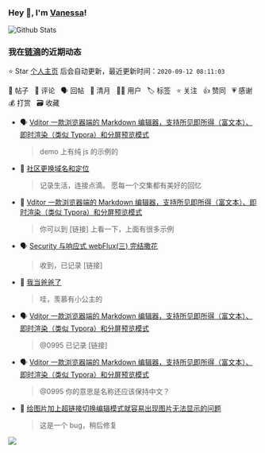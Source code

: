 ### Hey 👋, I'm [Vanessa](http://vanessa.b3log.org/)!

![Github Stats](https://github-readme-stats.vercel.app/api?username=Vanessa219&show_icons=true)

<!--events start -->

### 我在[链滴](https://ld246.com)的近期动态

⭐️ Star [个人主页](https://github.com/Vanessa219/Vanessa219) 后会自动更新，最近更新时间：`2020-09-12 08:11:03`

📝 帖子 &nbsp; 💬 评论 &nbsp; 🗣 回帖 &nbsp; 🌙 清月 &nbsp; 👨‍💻 用户 &nbsp; 🏷️ 标签 &nbsp; ⭐️ 关注 &nbsp; 👍 赞同 &nbsp; 💗 感谢 &nbsp; 💰 打赏 &nbsp; 🗃 收藏

* 🗣 [Vditor 一款浏览器端的 Markdown 编辑器，支持所见即所得（富文本）、即时渲染（类似 Typora）和分屏预览模式](https://ld246.com/article/1549638745630/comment/1599717835824#comments)

  > demo 上有纯 js 的示例的
* 💬 [社区更换域名和定位](https://ld246.com/article/1599662780208/comment/1599665045339#comments)

  > 记录生活，连接点滴。 愿每一个交集都有美好的回忆
* 💬 [Vditor 一款浏览器端的 Markdown 编辑器，支持所见即所得（富文本）、即时渲染（类似 Typora）和分屏预览模式](https://ld246.com/article/1549638745630/comment/1599467749636#comments)

  > 你可以到 [链接] 上看一下，上面有很多示例
* 🗣 [Security 与响应式 webFlux(三) 完结撒花](https://ld246.com/article/1599322291816/comment/1599369683263#comments)

  > 收到，已记录 [链接]
* 💬 [我当爸爸了](https://ld246.com/article/1599343015386/comment/1599355306565#comments)

  > 哇，羡慕有小公主的
* 🗣 [Vditor 一款浏览器端的 Markdown 编辑器，支持所见即所得（富文本）、即时渲染（类似 Typora）和分屏预览模式](https://ld246.com/article/1549638745630/comment/1599224045743#comments)

  > @0995 已记录 [链接]
* 🗣 [Vditor 一款浏览器端的 Markdown 编辑器，支持所见即所得（富文本）、即时渲染（类似 Typora）和分屏预览模式](https://ld246.com/article/1549638745630/comment/1599224045743#comments)

  > @0995 你的意思是名称还应该保持中文？
* 💬 [给图片加上超链接切换编辑模式就容易出现图片无法显示的问题](https://ld246.com/article/1599204352919/comment/1599226145648#comments)

  > 这是一个 bug，稍后修复


<!--events end -->

<a title="Hits" target="_blank" href="https://github.com/Vanessa219/Vanessa219"><img src="https://hits.b3log.org/Vanessa219/Vanessa219.svg"></a>
